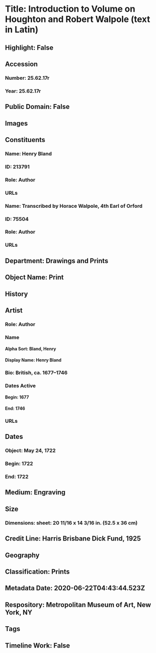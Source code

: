 # Title: Introduction to Volume on Houghton and Robert Walpole (text in Latin)
## Highlight: False
## Accession
### Number: 25.62.17r
### Year: 25.62.17r
## Public Domain: False
## Images
## Constituents
### Name: Henry Bland
### ID: 213791
### Role: Author
### URLs
### Name: Transcribed by Horace Walpole, 4th Earl of Orford
### ID: 75504
### Role: Author
### URLs
## Department: Drawings and Prints
## Object Name: Print
## History
## Artist
### Role: Author
### Name
#### Alpha Sort: Bland, Henry
#### Display Name: Henry Bland
### Bio: British, ca. 1677–1746
### Dates Active
#### Begin: 1677
#### End: 1746
### URLs
## Dates
### Object: May 24, 1722
### Begin: 1722
### End: 1722
## Medium: Engraving
## Size
### Dimensions: sheet: 20 11/16 x 14 3/16 in. (52.5 x 36 cm)
## Credit Line: Harris Brisbane Dick Fund, 1925
## Geography
## Classification: Prints
## Metadata Date: 2020-06-22T04:43:44.523Z
## Respository: Metropolitan Museum of Art, New York, NY
## Tags
## Timeline Work: False